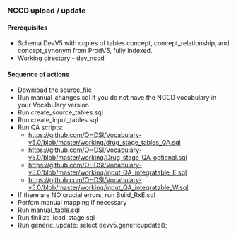 ### NCCD upload / update ###

#### Prerequisites ####

* Schema DevV5 with copies of tables concept, concept_relationship, and concept_synonym from ProdV5, fully indexed. 
* Working directory - dev_nccd

#### Sequence of actions ####

* Download the source_file
* Run manual_changes.sql if you do not have the NCCD vocabulary in your Vocabulary version
* Run create_source_tables.sql
* Run create_input_tables.sql
* Run QA scripts:
  * https://github.com/OHDSI/Vocabulary-v5.0/blob/master/working/drug_stage_tables_QA.sql
  * https://github.com/OHDSI/Vocabulary-v5.0/blob/master/working/Drug_stage_QA_optional.sql
  * https://github.com/OHDSI/Vocabulary-v5.0/blob/master/working/input_QA_integratable_E.sql
  * https://github.com/OHDSI/Vocabulary-v5.0/blob/master/working/input_QA_integratable_W.sql
* If there are NO crucial errors, run Build_RxE.sql
* Perfom manual mapping if necessary 
* Run manual_table.sql
* Run finilize_load_stage.sql
* Run generic_update: select devv5.genericupdate();
